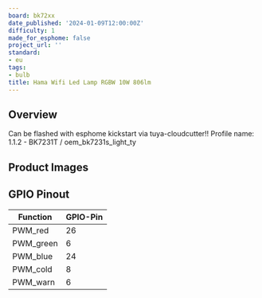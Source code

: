 ```yaml
---
board: bk72xx
date_published: '2024-01-09T12:00:00Z'
difficulty: 1
made_for_esphome: false
project_url: ''
standard:
- eu
tags:
- bulb
title: Hama Wifi Led Lamp RGBW 10W 806lm
---
```


## Overview

Can be flashed with esphome kickstart via tuya-cloudcutter!!
Profile name: 1.1.2 - BK7231T / oem_bk7231s_light_ty

## Product Images

## GPIO Pinout

| Function   | GPIO-Pin |
| ---------- | -------- |
| PWM_red    | 26       |
| PWM_green  | 6        |
| PWM_blue   | 24       |
| PWM_cold   | 8        |
| PWM_warn   | 6        |